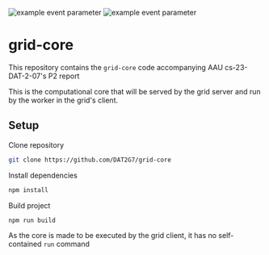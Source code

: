 ![example event parameter](https://github.com/DAT2G7/grid-core/actions/workflows/build.yml/badge.svg?event=push)
![example event parameter](https://github.com/DAT2G7/grid-core/actions/workflows/jest.yml/badge.svg?event=push)

# grid-core

This repository contains the `grid-core` code accompanying AAU cs-23-DAT-2-07's P2 report

This is the computational core that will be served by the grid server and run by the worker in the grid's client.

## Setup

Clone repository

```sh
git clone https://github.com/DAT2G7/grid-core
```

Install dependencies

```sh
npm install
```

Build project

```sh
npm run build
```

As the core is made to be executed by the grid client, it has no self-contained `run` command
